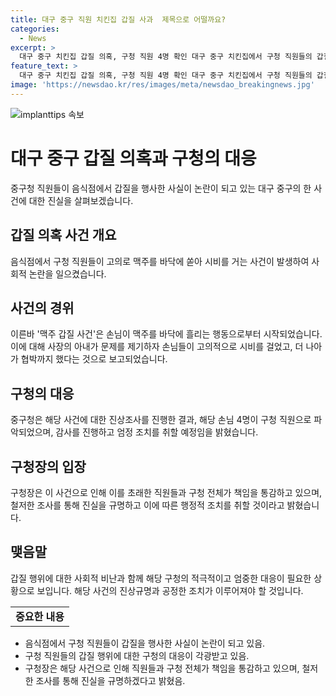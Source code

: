 ```yaml
---
title: 대구 중구 직원 치킨집 갑질 사과  제목으로 어떨까요?
categories:
  - News
excerpt: >
  대구 중구 치킨집 갑질 의혹, 구청 직원 4명 확인 대구 중구 치킨집에서 구청 직원들의 갑질 의혹이 불거졌다. 손님들이 맥주를 바닥에 쏟아놓고, 사장 부부에게 협박적인 발언을 한 사건으로, 중구청은 감사하는 방침을 밝혔다. 사건을 확인한 류규하 구청장은 사과문을 통해 사안을 진지하게 대해 성과에 따른 행정적 조치를 취할 것이라고 밝혔다. 사건의 중대성을 고려해 직접 가게를 방문하여 사과할 예정이었으나 가게는 문을 닫은 상황이라고 한다. (출처: 뉴스1) #대구 #중구 #갑질 #구청직원 #사과
feature_text: >
  대구 중구 치킨집 갑질 의혹, 구청 직원 4명 확인 대구 중구 치킨집에서 구청 직원들의 갑질 의혹이 불거졌다. 손님들이 맥주를 바닥에 쏟아놓고, 사장 부부에게 협박적인 발언을 한 사건으로, 중구청은 감사하는 방침을 밝혔다. 사건을 확인한 류규하 구청장은 사과문을 통해 사안을 진지하게 대해 성과에 따른 행정적 조치를 취할 것이라고 밝혔다. 사건의 중대성을 고려해 직접 가게를 방문하여 사과할 예정이었으나 가게는 문을 닫은 상황이라고 한다. (출처: 뉴스1) #대구 #중구 #갑질 #구청직원 #사과
image: 'https://newsdao.kr/res/images/meta/newsdao_breakingnews.jpg'
---
```


<p><img src="https://newsdao.kr/res/images/meta/newsdao_breakingnews.jpg" alt="implanttips 속보" /></p>

<h1>대구 중구 갑질 의혹과 구청의 대응</h1>

<p>중구청 직원들이 음식점에서 갑질을 행사한 사실이 논란이 되고 있는 대구 중구의 한 사건에 대한 진실을 살펴보겠습니다.</p>

<h2 data-ke-size="size26">갑질 의혹 사건 개요</h2>

<p data-ke-size="size16">음식점에서 구청 직원들이 고의로 맥주를 바닥에 쏟아 시비를 거는 사건이 발생하여 사회적 논란을 일으켰습니다.</p>

<h2 data-ke-size="size26">사건의 경위</h2>

<p data-ke-size="size16">이른바 '맥주 갑질 사건'은 손님이 맥주를 바닥에 흘리는 행동으로부터 시작되었습니다. 이에 대해 사장의 아내가 문제를 제기하자 손님들이 고의적으로 시비를 걸었고, 더 나아가 협박까지 했다는 것으로 보고되었습니다.</p>

<h2 data-ke-size="size26">구청의 대응</h2>

<p data-ke-size="size16">중구청은 해당 사건에 대한 진상조사를 진행한 결과, 해당 손님 4명이 구청 직원으로 파악되었으며, 감사를 진행하고 엄정 조치를 취할 예정임을 밝혔습니다.</p>

<h2 data-ke-size="size26">구청장의 입장</h2>

<p data-ke-size="size16">구청장은 이 사건으로 인해 이를 초래한 직원들과 구청 전체가 책임을 통감하고 있으며, 철저한 조사를 통해 진실을 규명하고 이에 따른 행정적 조치를 취할 것이라고 밝혔습니다.</p>

<h2 data-ke-size="size26">맺음말</h2>

<p data-ke-size="size16">갑질 행위에 대한 사회적 비난과 함께 해당 구청의 적극적이고 엄중한 대응이 필요한 상황으로 보입니다. 해당 사건의 진상규명과 공정한 조치가 이루어져야 할 것입니다.</p>

<table>
    <tr>
        <td style="text-align: center; height: 17px;"><b>중요한 내용</b></td>
    </tr>
</table>

<ul>
    <li>음식점에서 구청 직원들이 갑질을 행사한 사실이 논란이 되고 있음.</li>
    <li>구청 직원들의 갑질 행위에 대한 구청의 대응이 각광받고 있음.</li>
    <li>구청장은 해당 사건으로 인해 직원들과 구청 전체가 책임을 통감하고 있으며, 철저한 조사를 통해 진실을 규명하겠다고 밝혔음.</li>
</ul>

<p data-ke-size="size16">&nbsp;</p>

